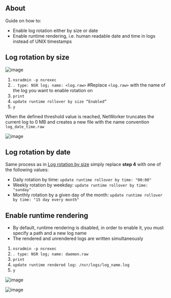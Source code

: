 ## About
Guide on how to:
- Enable log rotation either by size or date
- Enable runtime rendering, i.e. human readable date and time in logs instead of UNIX timestamps

## Log rotation by size

![image](https://github.com/user-attachments/assets/eb40d145-e9ca-4f1a-af28-172da813836c)

1. `nsradmin -p nsrexec`
2.	`. type: NSR log; name: <log.raw>` #Replace `<log.raw>` with the name of the log you want to enable rotation on
3.	`print`
4.	`update runtime rollover by size “Enabled”`
5.	`y`

When the defined threshold value is reached, NetWorker truncates the current log to 0 MB and creates a new file with the name convention `log_date_time.raw`

![image](https://github.com/user-attachments/assets/cd5f645a-2aef-483f-85c0-5302ad729a19)

## Log rotation by date

Same process as in [Log rotation by size](https://github.com/iamfabo/dellemc/blob/main/networker/log_configuration.md#log-rotation-by-size) simply replace **step 4** with one of the following values:

- Daily rotation by time: `update runtime rollover by time: "00:00"`
- Weekly rotation by weekday: `update runtime rollover by time: "sunday"`
- Monthly rotation by a given day of the month: `update runtime rollover by time: "15 day every month"`

## Enable runtime rendering

- By default, runtime rendering is disabled, in order to enable it, you must specify a path and a new log name
- The rendered and unrendered logs are written simultaneously

1.	`nsradmin -p nsrexec`
2.	`. type: NSR log; name: daemon.raw`
3.	`print`
4.	`update runtime rendered log: /nsr/logs/log_name.log`
5.	`y`

![image](https://github.com/user-attachments/assets/e1ab24d5-1b5d-4e0f-8939-8967e68a9a53)

![image](https://github.com/user-attachments/assets/1b88bcc0-3458-4c41-8b29-8ad5c2a7c337)


